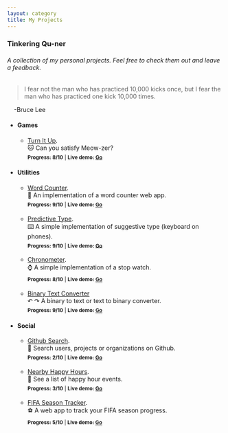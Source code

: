 ```yaml
---
layout: category
title: My Projects
---
```


### Tinkering Qu-ner
###### A collection of my personal projects. Feel free to check them out and leave a feedback.
> I fear not the man who has practiced 10,000 kicks once, but I fear the man who has practiced one kick 10,000 times.

&nbsp;&nbsp;&nbsp;&nbsp;\-Bruce Lee
<br/>

* #### Games
  * [Turn It Up](https://github.com/yiqu/turnitup). <br>🐱 Can you satisfy Meow-zer?
    <br><sub><strong>Progress: 8/10</strong> | <strong>Live demo: [Go](https://yiqu.github.io/turnitup/)</strong></sub>
  
* #### Utilities
  * [Word Counter](https://github.com/yiqu/countit). <br>📝 An implementation of a word counter web app.
  <br><sub><strong>Progress: 9/10</strong> | <strong>Live demo: [Go](https://yiqu.github.io/countit/)</strong></sub>
  <br>
  
  * [Predictive Type](https://github.com/yiqu/suggestit). <br>⌨️ A simple implementation of suggestive type (keyboard on phones).
  <br><sub><strong>Progress: 9/10</strong> | <strong>Live demo: [Go](https://yiqu.github.io/suggestit/)</strong></sub>
  <br>
  
  * [Chronometer](https://github.com/yiqu/chronometer). <br>⌚ A simple implementation of a stop watch.
  <br><sub><strong>Progress: 8/10</strong> | <strong>Live demo: [Go](https://yiqu.github.io/chronometer/)</strong></sub>
  <br>
  
  * [Binary Text Converter](https://github.com/yiqu/binit) <br>↶ ↷ A binary to text or text to binary converter.
  <br><sub><strong>Progress: 9/10</strong> | <strong>Live demo: [Go](https://yiqu.github.io/binit/)</strong></sub>
  
* #### Social
  * [Github Search](https://github.com/yiqu/searchit). <br>🔎 Search users, projects or organizations on Github.
  <br><sub><strong>Progress: 2/10</strong> | <strong>Live demo: [Go](https://yiqu.github.io/searchit/)</strong></sub>
  <br>
  
  * [Nearby Happy Hours](https://github.com/yiqu/gohappy). <br>🍻 See a list of happy hour events.
  <br><sub><strong>Progress: 3/10</strong> | <strong>Live demo: [Go](https://yiqu.github.io/gohappy/)</strong></sub>
  <br>
  
  * [FIFA Season Tracker](https://github.com/yiqu/SquadFIFA). <br>⚽ A web app to track your FIFA season progress.
  <br><sub><strong>Progress: 5/10</strong> | <strong>Live demo: [Go](https://yiqu.github.io/SquadFIFA/)</strong></sub>
